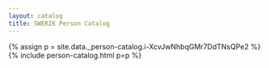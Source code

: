 ```yaml
---
layout: catalog
title: SWERIK Person Catalog
---
```

{% assign p = site.data._person-catalog.i-XcvJwNhbqGMr7DdTNsQPe2 %}
{% include person-catalog.html p=p %}

